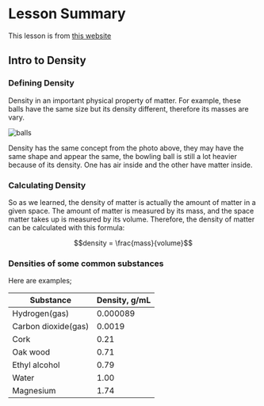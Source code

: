# Lesson Summary

This lesson is from [this website](https://flexbooks.ck12.org/cbook/ck-12-middle-school-physical-science-flexbook-2.0/section/2.3/primary/lesson/density-ms-ps/)

## Intro to Density 

### Defining Density

Density in an important physical property of matter. 
For example, these balls have the same size but its density different, therefore its masses are vary.  

![balls](balls.png)

Density has the same concept from the photo above, they may have the same shape and appear the same, the bowling ball is still a lot heavier because of its density. One has air inside and the other have matter inside. 

### Calculating Density

So as we learned, the density of matter is actually the amount of matter in a given space. The amount of matter is measured by its mass, and the space matter takes up is measured by its volume. Therefore, the density of matter can be calculated with this formula:

$$density = \frac{mass}{volume}$$

### Densities of some common substances

Here are examples;

|Substance|Density, g/mL|
|---------|-------------|
|Hydrogen(gas)|0.000089|
|Carbon dioxide(gas)|0.0019|
|Cork|0.21|
|Oak wood|0.71|
|Ethyl alcohol|0.79|
|Water|1.00|
|Magnesium|1.74|
